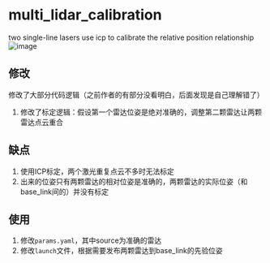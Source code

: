 # multi_lidar_calibration
two single-line lasers use icp to calibrate the relative position relationship
![image](https://github.com/liuzm-slam/multi_lidar_calibration/blob/master/img/display.gif)
## 修改
修改了大部分代码逻辑（之前作者的有部分没看明白，后面发现是自己理解错了）
1. 修改了标定逻辑：假设第一个雷达位姿是绝对准确的，调整第二颗雷达让两颗雷达点云重合
## 缺点
1. 使用ICP标定，两个激光重复点云不多时无法标定
2. 出来的位姿只有两颗雷达的相对位姿是准确的，两颗雷达的实际位姿（和base_link间的）并没有标定
## 使用
1. 修改`params.yaml`，其中source为准确的雷达
2. 修改`launch`文件，根据需要发布两颗雷达到base_link的先验位姿


